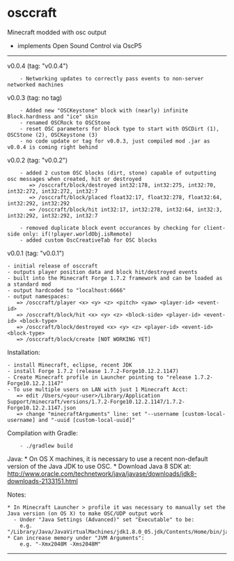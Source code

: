 osccraft
========

Minecraft modded with osc output
- implements Open Sound Control via OscP5

--- --- --- --- --- --- --- --- --- ---
  v0.0.4 (tag: "v0.0.4")
   
        - Networking updates to correctly pass events to non-server networked machines
   

  v0.0.3 (tag: no tag)
  
        - Added new "OSCKeystone" block with (nearly) infinite Block.hardness and "ice" skin
        - renamed OSCRock to OSCStone
        - reset OSC parameters for block type to start with OSCDirt (1), OSCStone (2), OSCKeystone (3)
        - no code update or tag for v0.0.3, just compiled mod .jar as v0.0.4 is coming right behind
        
        
  v0.0.2 (tag: "v0.0.2")

        - added 2 custom OSC blocks (dirt, stone) capable of outputting osc messages when created, hit or destroyed
           => /osccraft/block/destroyed int32:178, int32:275, int32:70, int32:272, int32:272, int32:7
           => /osccraft/block/placed float32:17, float32:278, float32:64, int32:292, int32:292
           => /osccraft/block/hit int32:17, int32:278, int32:64, int32:3, int32:292, int32:292, int32:7

        - removed duplicate block event occurances by checking for client-side only: if(!player.worldObj.isRemote)
        - added custom OscCreativeTab for OSC blocks


  v0.0.1 (tag: "v0.0.1")

	- initial release of osccraft
	- outputs player position data and block hit/destroyed events
	- built into the Minecraft Forge 1.7.2 framework and can be loaded as a standard mod
	- output hardcoded to "localhost:6666"
	- output namespaces:
	   => /osccraft/player <x> <y> <z> <pitch> <yaw> <player-id> <event-id>
	   => /osccraft/block/hit <x> <y> <z> <block-side> <player-id> <event-id> <block-type>  
	   => /osccraft/block/destroyed <x> <y> <z> <player-id> <event-id> <block-type>  
	   => /osccraft/block/create [NOT WORKING YET]


  Installation:

	- install Minecraft, eclipse, recent JDK
	- install Forge 1.7.2 (release 1.7.2-Forge10.12.2.1147)
	- Create Minecraft profile in Launcher pointing to "release 1.7.2-Forge10.12.2.1147"	
	- To use multiple users on LAN with just 1 Minecraft Acct:
	   => edit /Users/<your-user>/Library/Application Support/minecraft/versions/1.7.2-Forge10.12.2.1147/1.7.2-Forge10.12.2.1147.json
	   => change "minecraftArguments" line: set "--username [custom-local-username] and "-uuid [custom-local-uuid]"

  Compilation with Gradle:

        - ./gradlew build

  Java:
	* On OS X machines, it is necessary to use a recent non-default version of the Java JDK to use OSC.
	* Download Java 8 SDK at: http://www.oracle.com/technetwork/java/javase/downloads/jdk8-downloads-2133151.html


  Notes:

	* In Minecraft Launcher > profile it was necessary to manually set the Java version (on OS X) to make OSC/UDP output work
	  - Under "Java Settings (Advanced)" set "Executable" to be:
	    e.g. "/Library/Java/JavaVirtualMachines/jdk1.8.0_05.jdk/Contents/Home/bin/java"
	* Can increase memory under "JVM Arguments":
	    e.g. "-Xmx2048M -Xms2048M"
		
--- --- --- --- --- --- --- --- --- ---
